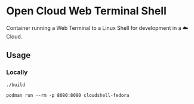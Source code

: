 # Open Cloud Web Terminal Shell

Container running a Web Terminal to a Linux Shell for development in a ☁️  Cloud.

## Usage

### Locally

    ./build

    podman run --rm -p 8080:8080 cloudshell-fedora
